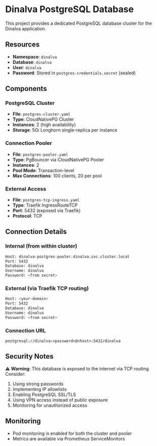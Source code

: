 # Dinalva PostgreSQL Database

This project provides a dedicated PostgreSQL database cluster for the Dinalva application.

## Resources

- **Namespace**: `dinalva`
- **Database**: `dinalva`
- **User**: `dinalva`
- **Password**: Stored in `postgres-credentials.secret` (sealed)

## Components

### PostgreSQL Cluster

- **File**: `postgres-cluster.yaml`
- **Type**: CloudNativePG Cluster
- **Instances**: 2 (high availability)
- **Storage**: 5Gi Longhorn single-replica per instance

### Connection Pooler

- **File**: `postgres-pooler.yaml`
- **Type**: PgBouncer via CloudNativePG Pooler
- **Instances**: 2
- **Pool Mode**: Transaction-level
- **Max Connections**: 100 clients, 20 per pool

### External Access

- **File**: `postgres-tcp-ingress.yaml`
- **Type**: Traefik IngressRouteTCP
- **Port**: 5432 (exposed via Traefik)
- **Protocol**: TCP

## Connection Details

### Internal (from within cluster)

```bash
Host: dinalva-postgres-pooler.dinalva.svc.cluster.local
Port: 5432
Database: dinalva
Username: dinalva
Password: <from secret>
```

### External (via Traefik TCP routing)

```bash
Host: <your-domain>
Port: 5432
Database: dinalva
Username: dinalva
Password: <from secret>
```

### Connection URL

```
postgresql://dinalva:<password>@<host>:5432/dinalva
```

## Security Notes

⚠️ **Warning**: This database is exposed to the internet via TCP routing. Consider:

1. Using strong passwords
2. Implementing IP allowlists
3. Enabling PostgreSQL SSL/TLS
4. Using VPN access instead of public exposure
5. Monitoring for unauthorized access

## Monitoring

- Pod monitoring is enabled for both the cluster and pooler
- Metrics are available via Prometheus ServiceMonitors
